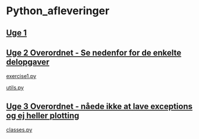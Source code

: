 # Python_afleveringer

## [Uge 1](https://github.com/Simonkruse2/Python_afleveringer/blob/master/Uge%201/aflevering%20uge%201.ipynb)

## [Uge 2 Overordnet - Se nedenfor for de enkelte delopgaver](https://github.com/Simonkruse2/Python_afleveringer/tree/master/Uge%202)
[exercise1.py](https://github.com/Simonkruse2/Python_afleveringer/blob/master/Uge%202/exercise1.py) 
      
[utils.py](https://github.com/Simonkruse2/Python_afleveringer/blob/master/Uge%202/utils.py)

## [Uge 3 Overordnet - nåede ikke at lave exceptions og ej heller plotting](https://github.com/Simonkruse2/Python_afleveringer/tree/master/Uge%203)

[classes.py](https://github.com/Simonkruse2/Python_afleveringer/tree/master/Uge%203/mypackage/classes)
